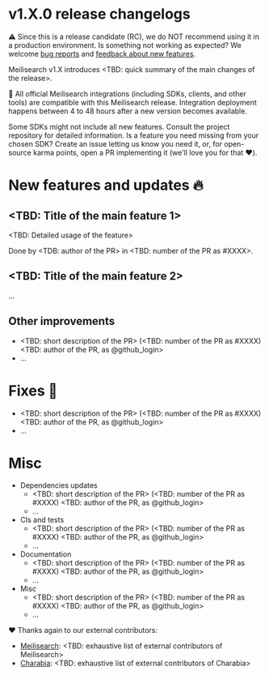 # v1.X.0 release changelogs

<!-- The following line should ONLY be put PRE-release changelogs -->
⚠️ Since this is a release candidate (RC), we do NOT recommend using it in a production environment. Is something not working as expected? We welcome [bug reports](https://github.com/meilisearch/meilisearch/issues/new/choose) and [feedback about new features](https://github.com/meilisearch/product/discussions).

Meilisearch v1.X introduces <TBD: quick summary of the main changes of the release>.

<!-- The following lines should NOT be put in the PRE-release changelogs -->
🧰 All official Meilisearch integrations (including SDKs, clients, and other tools) are compatible with this Meilisearch release. Integration deployment happens between 4 to 48 hours after a new version becomes available.

<!-- The following lines should NOT be put in the PRE-release changelogs -->
Some SDKs might not include all new features. Consult the project repository for detailed information. Is a feature you need missing from your chosen SDK? Create an issue letting us know you need it, or, for open-source karma points, open a PR implementing it (we'll love you for that ❤️).

# New features and updates 🔥

## <TBD: Title of the main feature 1>

<TBD: Detailed usage of the feature>

Done by <TDB: author of the PR> in <TBD: number of the PR as #XXXX>.

## <TBD: Title of the main feature 2>

...

## Other improvements

* <TBD: short description of the PR> (<TBD: number of the PR as #XXXX) <TBD: author of the PR, as @github_login>
* ...

# Fixes 🐞

* <TBD: short description of the PR> (<TBD: number of the PR as #XXXX) <TBD: author of the PR, as @github_login>
* ...

# Misc

* Dependencies updates
  * <TBD: short description of the PR> (<TBD: number of the PR as #XXXX) <TBD: author of the PR, as @github_login>
  * ...
* CIs and tests
  * <TBD: short description of the PR> (<TBD: number of the PR as #XXXX) <TBD: author of the PR, as @github_login>
  * ...
* Documentation
  * <TBD: short description of the PR> (<TBD: number of the PR as #XXXX) <TBD: author of the PR, as @github_login>
  * ...
* Misc
  * <TBD: short description of the PR> (<TBD: number of the PR as #XXXX) <TBD: author of the PR, as @github_login>
  * ...

❤️ Thanks again to our external contributors:
- [Meilisearch](https://github.com/meilisearch/meilisearch): <TBD: exhaustive list of external contributors of Meilisearch>
- [Charabia](https://github.com/meilisearch/charabia): <TBD: exhaustive list of external contributors of Charabia>
